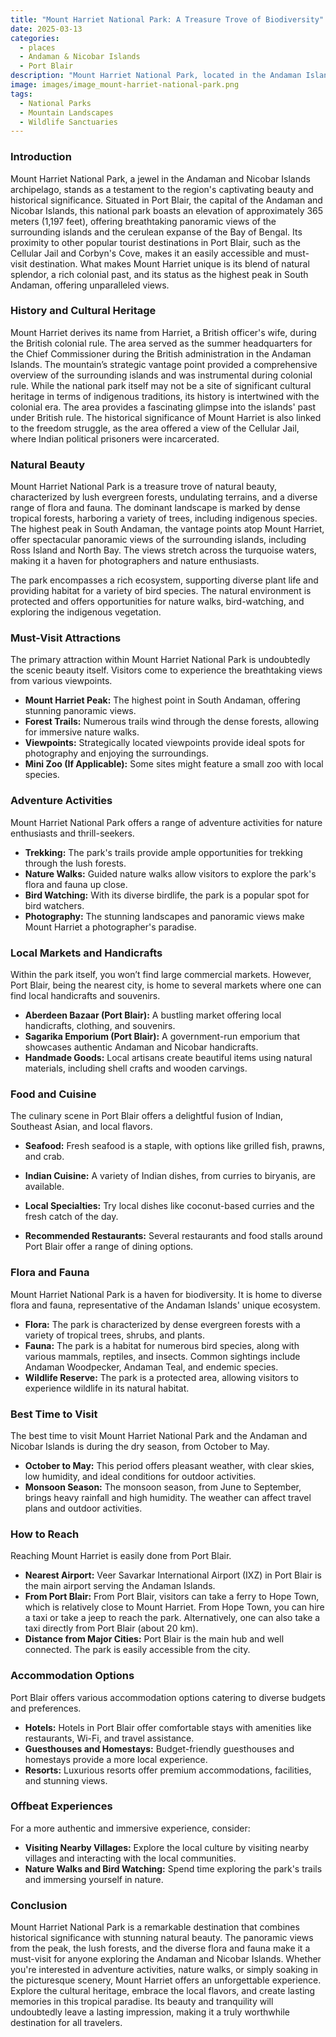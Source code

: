 ```yaml
---
title: "Mount Harriet National Park: A Treasure Trove of Biodiversity"
date: 2025-03-13
categories:
  - places
  - Andaman & Nicobar Islands
  - Port Blair
description: "Mount Harriet National Park, located in the Andaman Islands of India, is a treasure trove of natural beauty and biodiversity. Established in 1989, this park covers an area of 25.74 square kilometers and is known for its rich coral reefs, limestone cliffs, and diverse marine life. It is home to several rare and endangered species, making it a significant conservation site in the region."
image: images/image_mount-harriet-national-park.png
tags: 
  - National Parks
  - Mountain Landscapes
  - Wildlife Sanctuaries
---
```



### **Introduction**

Mount Harriet National Park, a jewel in the Andaman and Nicobar Islands archipelago, stands as a testament to the region's captivating beauty and historical significance. Situated in Port Blair, the capital of the Andaman and Nicobar Islands, this national park boasts an elevation of approximately 365 meters (1,197 feet), offering breathtaking panoramic views of the surrounding islands and the cerulean expanse of the Bay of Bengal. Its proximity to other popular tourist destinations in Port Blair, such as the Cellular Jail and Corbyn's Cove, makes it an easily accessible and must-visit destination. What makes Mount Harriet unique is its blend of natural splendor, a rich colonial past, and its status as the highest peak in South Andaman, offering unparalleled views.

### **History and Cultural Heritage**

Mount Harriet derives its name from Harriet, a British officer's wife, during the British colonial rule. The area served as the summer headquarters for the Chief Commissioner during the British administration in the Andaman Islands. The mountain’s strategic vantage point provided a comprehensive overview of the surrounding islands and was instrumental during colonial rule. While the national park itself may not be a site of significant cultural heritage in terms of indigenous traditions, its history is intertwined with the colonial era. The area provides a fascinating glimpse into the islands' past under British rule.  The historical significance of Mount Harriet is also linked to the freedom struggle, as the area offered a view of the Cellular Jail, where Indian political prisoners were incarcerated.

### **Natural Beauty**

Mount Harriet National Park is a treasure trove of natural beauty, characterized by lush evergreen forests, undulating terrains, and a diverse range of flora and fauna. The dominant landscape is marked by dense tropical forests, harboring a variety of trees, including indigenous species. The highest peak in South Andaman, the vantage points atop Mount Harriet, offer spectacular panoramic views of the surrounding islands, including Ross Island and North Bay. The views stretch across the turquoise waters, making it a haven for photographers and nature enthusiasts.



The park encompasses a rich ecosystem, supporting diverse plant life and providing habitat for a variety of bird species. The natural environment is protected and offers opportunities for nature walks, bird-watching, and exploring the indigenous vegetation.

### **Must-Visit Attractions**

The primary attraction within Mount Harriet National Park is undoubtedly the scenic beauty itself. Visitors come to experience the breathtaking views from various viewpoints.

*   **Mount Harriet Peak:** The highest point in South Andaman, offering stunning panoramic views.
*   **Forest Trails:** Numerous trails wind through the dense forests, allowing for immersive nature walks.
*   **Viewpoints:** Strategically located viewpoints provide ideal spots for photography and enjoying the surroundings.
*   **Mini Zoo (If Applicable):** Some sites might feature a small zoo with local species.



### **Adventure Activities**

Mount Harriet National Park offers a range of adventure activities for nature enthusiasts and thrill-seekers.

*   **Trekking:** The park's trails provide ample opportunities for trekking through the lush forests.
*   **Nature Walks:** Guided nature walks allow visitors to explore the park's flora and fauna up close.
*   **Bird Watching:** With its diverse birdlife, the park is a popular spot for bird watchers.
*   **Photography:** The stunning landscapes and panoramic views make Mount Harriet a photographer's paradise.

### **Local Markets and Handicrafts**

Within the park itself, you won’t find large commercial markets. However, Port Blair, being the nearest city, is home to several markets where one can find local handicrafts and souvenirs.

*   **Aberdeen Bazaar (Port Blair):** A bustling market offering local handicrafts, clothing, and souvenirs.
*   **Sagarika Emporium (Port Blair):** A government-run emporium that showcases authentic Andaman and Nicobar handicrafts.
*   **Handmade Goods:** Local artisans create beautiful items using natural materials, including shell crafts and wooden carvings.

### **Food and Cuisine**

The culinary scene in Port Blair offers a delightful fusion of Indian, Southeast Asian, and local flavors.

*   **Seafood:** Fresh seafood is a staple, with options like grilled fish, prawns, and crab.
*   **Indian Cuisine:** A variety of Indian dishes, from curries to biryanis, are available.
*   **Local Specialties:** Try local dishes like coconut-based curries and the fresh catch of the day.



*   **Recommended Restaurants:** Several restaurants and food stalls around Port Blair offer a range of dining options.

### **Flora and Fauna**

Mount Harriet National Park is a haven for biodiversity. It is home to diverse flora and fauna, representative of the Andaman Islands' unique ecosystem.

*   **Flora:** The park is characterized by dense evergreen forests with a variety of tropical trees, shrubs, and plants.
*   **Fauna:** The park is a habitat for numerous bird species, along with various mammals, reptiles, and insects. Common sightings include Andaman Woodpecker, Andaman Teal, and endemic species.
*   **Wildlife Reserve:** The park is a protected area, allowing visitors to experience wildlife in its natural habitat.



### **Best Time to Visit**

The best time to visit Mount Harriet National Park and the Andaman and Nicobar Islands is during the dry season, from October to May.

*   **October to May:** This period offers pleasant weather, with clear skies, low humidity, and ideal conditions for outdoor activities.
*   **Monsoon Season:** The monsoon season, from June to September, brings heavy rainfall and high humidity. The weather can affect travel plans and outdoor activities.

### **How to Reach**

Reaching Mount Harriet is easily done from Port Blair.

*   **Nearest Airport:** Veer Savarkar International Airport (IXZ) in Port Blair is the main airport serving the Andaman Islands.
*   **From Port Blair:** From Port Blair, visitors can take a ferry to Hope Town, which is relatively close to Mount Harriet. From Hope Town, you can hire a taxi or take a jeep to reach the park. Alternatively, one can also take a taxi directly from Port Blair (about 20 km).
*   **Distance from Major Cities:** Port Blair is the main hub and well connected. The park is easily accessible from the city.

### **Accommodation Options**

Port Blair offers various accommodation options catering to diverse budgets and preferences.

*   **Hotels:** Hotels in Port Blair offer comfortable stays with amenities like restaurants, Wi-Fi, and travel assistance.
*   **Guesthouses and Homestays:** Budget-friendly guesthouses and homestays provide a more local experience.
*   **Resorts:** Luxurious resorts offer premium accommodations, facilities, and stunning views.



### **Offbeat Experiences**

For a more authentic and immersive experience, consider:

*   **Visiting Nearby Villages:** Explore the local culture by visiting nearby villages and interacting with the local communities.
*   **Nature Walks and Bird Watching:** Spend time exploring the park's trails and immersing yourself in nature.

### **Conclusion**

Mount Harriet National Park is a remarkable destination that combines historical significance with stunning natural beauty. The panoramic views from the peak, the lush forests, and the diverse flora and fauna make it a must-visit for anyone exploring the Andaman and Nicobar Islands. Whether you're interested in adventure activities, nature walks, or simply soaking in the picturesque scenery, Mount Harriet offers an unforgettable experience. Explore the cultural heritage, embrace the local flavors, and create lasting memories in this tropical paradise. Its beauty and tranquility will undoubtedly leave a lasting impression, making it a truly worthwhile destination for all travelers.


